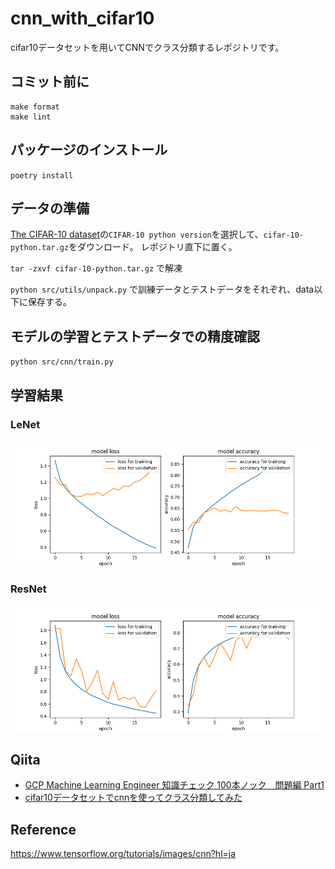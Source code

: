 # cnn_with_cifar10

cifar10データセットを用いてCNNでクラス分類するレポジトリです。

## コミット前に
```
make format
make lint
```

## パッケージのインストール
`poetry install`


## データの準備
[The CIFAR-10 dataset](http://www.cs.toronto.edu/~kriz/cifar.html)の`CIFAR-10 python version`を選択して、`cifar-10-python.tar.gz`をダウンロード。 
レポジトリ直下に置く。

`tar -zxvf cifar-10-python.tar.gz`
で解凍

`python src/utils/unpack.py`
で訓練データとテストデータをそれぞれ、data以下に保存する。


## モデルの学習とテストデータでの精度確認
`python src/cnn/train.py`


## 学習結果

### LeNet
![学習結果](.github/loss_gragh_lenet.png)

### ResNet
![学習結果](.github/loss_gragh_resnet.png)

## Qiita
- [GCP Machine Learning Engineer 知識チェック 100本ノック　問題編 Part1](https://qiita.com/qwerty1234/items/cef146bd0545425ea1e3)
- [cifar10データセットでcnnを使ってクラス分類してみた](https://qiita.com/qwerty1234/items/e74cf8b94271cf8b29be)

## Reference
https://www.tensorflow.org/tutorials/images/cnn?hl=ja